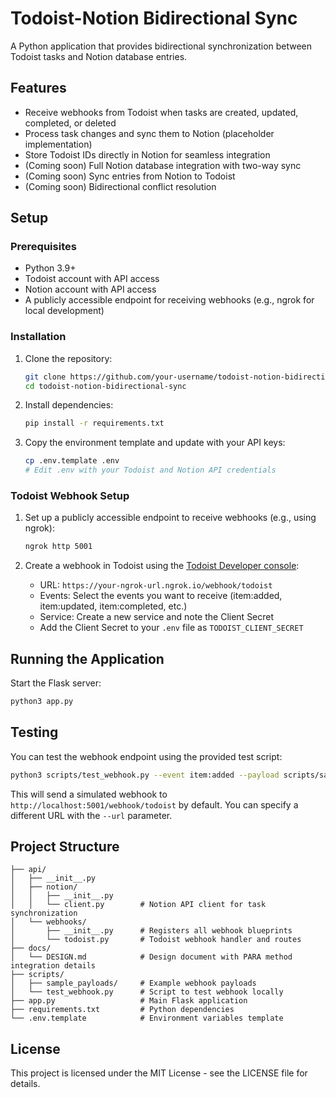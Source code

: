 # Todoist-Notion Bidirectional Sync

A Python application that provides bidirectional synchronization between Todoist tasks and Notion database entries.

## Features

- Receive webhooks from Todoist when tasks are created, updated, completed, or deleted
- Process task changes and sync them to Notion (placeholder implementation)
- Store Todoist IDs directly in Notion for seamless integration
- (Coming soon) Full Notion database integration with two-way sync
- (Coming soon) Sync entries from Notion to Todoist
- (Coming soon) Bidirectional conflict resolution

## Setup

### Prerequisites

- Python 3.9+
- Todoist account with API access
- Notion account with API access
- A publicly accessible endpoint for receiving webhooks (e.g., ngrok for local development)

### Installation

1. Clone the repository:
   ```bash
   git clone https://github.com/your-username/todoist-notion-bidirectional-sync.git
   cd todoist-notion-bidirectional-sync
   ```

2. Install dependencies:
   ```bash
   pip install -r requirements.txt
   ```

3. Copy the environment template and update with your API keys:
   ```bash
   cp .env.template .env
   # Edit .env with your Todoist and Notion API credentials
   ```

### Todoist Webhook Setup

1. Set up a publicly accessible endpoint to receive webhooks (e.g., using ngrok):
   ```bash
   ngrok http 5001
   ```

2. Create a webhook in Todoist using the [Todoist Developer console](https://developer.todoist.com/appconsole.html):
   - URL: `https://your-ngrok-url.ngrok.io/webhook/todoist`
   - Events: Select the events you want to receive (item:added, item:updated, item:completed, etc.)
   - Service: Create a new service and note the Client Secret
   - Add the Client Secret to your `.env` file as `TODOIST_CLIENT_SECRET`

## Running the Application

Start the Flask server:
```bash
python3 app.py
```

## Testing

You can test the webhook endpoint using the provided test script:

```bash
python3 scripts/test_webhook.py --event item:added --payload scripts/sample_payloads/item_added.json
```

This will send a simulated webhook to `http://localhost:5001/webhook/todoist` by default. You can specify a different URL with the `--url` parameter.

## Project Structure

```
├── api/
│   ├── __init__.py
│   ├── notion/
│   │   ├── __init__.py
│   │   └── client.py        # Notion API client for task synchronization
│   └── webhooks/
│       ├── __init__.py      # Registers all webhook blueprints
│       └── todoist.py       # Todoist webhook handler and routes
├── docs/
│   └── DESIGN.md            # Design document with PARA method integration details
├── scripts/
│   ├── sample_payloads/     # Example webhook payloads
│   └── test_webhook.py      # Script to test webhook locally
├── app.py                   # Main Flask application
├── requirements.txt         # Python dependencies
└── .env.template            # Environment variables template
```

## License

This project is licensed under the MIT License - see the LICENSE file for details.